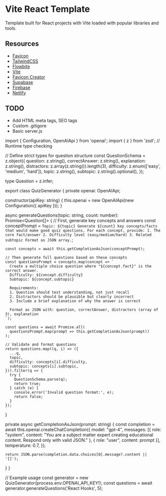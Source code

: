 # Vite React Template
Template built for React projects with Vite loaded with popular libraries and tools.

## Resources
- [Favicon](https://favicon.io/)
- [TailwindCSS](https://tailwindcss.com/docs/installation)
- [Flowbite](https://flowbite.com/docs/getting-started/quickstart/)
- [Vite](https://vitejs.dev/guide/)
- [Favicon Creator](https://favicon.io/)
- [Supabase](https://supabase.com/docs)
- [Firebase](https://firebase.google.com/)
- [Netlify](https://docs.netlify.com/)

## TODO
- Add HTML meta tags, SEO tags
- Custom .gitigore
- Basic server.js





import { Configuration, OpenAIApi } from 'openai';
import { z } from 'zod'; // Runtime type checking

// Define strict types for question structure
const QuestionSchema = z.object({
  question: z.string(),
  correctAnswer: z.string(),
  explanation: z.string(),
  distractors: z.array(z.string()).length(3),
  difficulty: z.enum(['easy', 'medium', 'hard']),
  topic: z.string(),
  subtopic: z.string().optional(),
});

type Question = z.infer<typeof QuestionSchema>;

export class QuizGenerator {
  private openai: OpenAIApi;
  
  constructor(apiKey: string) {
    this.openai = new OpenAIApi(new Configuration({ apiKey }));
  }

  async generateQuestions(topic: string, count: number): Promise<Question[]> {
    // First, generate key concepts and answers
    const conceptPrompt = `
      Topic: ${topic}
      Generate ${count} key concepts/facts that would make good quiz questions.
      For each concept, provide:
      1. The core fact/answer
      2. Difficulty level (easy/medium/hard)
      3. Related subtopic
      Format as JSON array.
    `;

    const concepts = await this.getCompletionAsJson(conceptPrompt);

    // Then generate full questions based on these concepts
    const questionsPrompt = concepts.map(concept => `
      Create a multiple choice question where "${concept.fact}" is the correct answer.
      Difficulty: ${concept.difficulty}
      Subtopic: ${concept.subtopic}
      
      Requirements:
      1. Question should test understanding, not just recall
      2. Distractors should be plausible but clearly incorrect
      3. Include a brief explanation of why the answer is correct
      
      Format as JSON with: question, correctAnswer, distractors (array of 3), explanation
    `);

    const questions = await Promise.all(
      questionsPrompt.map(prompt => this.getCompletionAsJson(prompt))
    );

    // Validate and format questions
    return questions.map((q, i) => ({
      ...q,
      topic,
      difficulty: concepts[i].difficulty,
      subtopic: concepts[i].subtopic,
    })).filter(q => {
      try {
        QuestionSchema.parse(q);
        return true;
      } catch (e) {
        console.error('Invalid question format:', e);
        return false;
      }
    });
  }

  private async getCompletionAsJson(prompt: string) {
    const completion = await this.openai.createChatCompletion({
      model: "gpt-4",
      messages: [{
        role: "system",
        content: "You are a subject matter expert creating educational content. Respond only with valid JSON."
      }, {
        role: "user",
        content: prompt
      }],
      temperature: 0.7,
    });

    return JSON.parse(completion.data.choices[0].message?.content || '[]');
  }
}

// Example usage
const generator = new QuizGenerator(process.env.OPENAI_API_KEY!);
const questions = await generator.generateQuestions('React Hooks', 5);